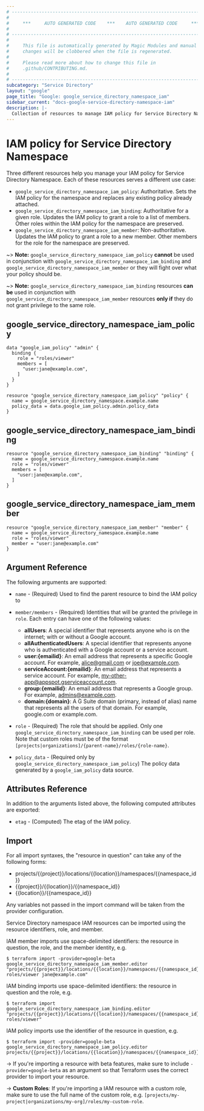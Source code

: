 ```yaml
---
# ----------------------------------------------------------------------------
#
#     ***     AUTO GENERATED CODE    ***    AUTO GENERATED CODE     ***
#
# ----------------------------------------------------------------------------
#
#     This file is automatically generated by Magic Modules and manual
#     changes will be clobbered when the file is regenerated.
#
#     Please read more about how to change this file in
#     .github/CONTRIBUTING.md.
#
# ----------------------------------------------------------------------------
subcategory: "Service Directory"
layout: "google"
page_title: "Google: google_service_directory_namespace_iam"
sidebar_current: "docs-google-service-directory-namespace-iam"
description: |-
  Collection of resources to manage IAM policy for Service Directory Namespace
---
```


# IAM policy for Service Directory Namespace
Three different resources help you manage your IAM policy for Service Directory Namespace. Each of these resources serves a different use case:

* `google_service_directory_namespace_iam_policy`: Authoritative. Sets the IAM policy for the namespace and replaces any existing policy already attached.
* `google_service_directory_namespace_iam_binding`: Authoritative for a given role. Updates the IAM policy to grant a role to a list of members. Other roles within the IAM policy for the namespace are preserved.
* `google_service_directory_namespace_iam_member`: Non-authoritative. Updates the IAM policy to grant a role to a new member. Other members for the role for the namespace are preserved.

~> **Note:** `google_service_directory_namespace_iam_policy` **cannot** be used in conjunction with `google_service_directory_namespace_iam_binding` and `google_service_directory_namespace_iam_member` or they will fight over what your policy should be.

~> **Note:** `google_service_directory_namespace_iam_binding` resources **can be** used in conjunction with `google_service_directory_namespace_iam_member` resources **only if** they do not grant privilege to the same role.

## google\_service\_directory\_namespace\_iam\_policy

```hcl
data "google_iam_policy" "admin" {
  binding {
    role = "roles/viewer"
    members = [
      "user:jane@example.com",
    ]
  }
}

resource "google_service_directory_namespace_iam_policy" "policy" {
  name = google_service_directory_namespace.example.name
  policy_data = data.google_iam_policy.admin.policy_data
}
```

## google\_service\_directory\_namespace\_iam\_binding

```hcl
resource "google_service_directory_namespace_iam_binding" "binding" {
  name = google_service_directory_namespace.example.name
  role = "roles/viewer"
  members = [
    "user:jane@example.com",
  ]
}
```

## google\_service\_directory\_namespace\_iam\_member

```hcl
resource "google_service_directory_namespace_iam_member" "member" {
  name = google_service_directory_namespace.example.name
  role = "roles/viewer"
  member = "user:jane@example.com"
}
```

## Argument Reference

The following arguments are supported:

* `name` - (Required) Used to find the parent resource to bind the IAM policy to

* `member/members` - (Required) Identities that will be granted the privilege in `role`.
  Each entry can have one of the following values:
  * **allUsers**: A special identifier that represents anyone who is on the internet; with or without a Google account.
  * **allAuthenticatedUsers**: A special identifier that represents anyone who is authenticated with a Google account or a service account.
  * **user:{emailid}**: An email address that represents a specific Google account. For example, alice@gmail.com or joe@example.com.
  * **serviceAccount:{emailid}**: An email address that represents a service account. For example, my-other-app@appspot.gserviceaccount.com.
  * **group:{emailid}**: An email address that represents a Google group. For example, admins@example.com.
  * **domain:{domain}**: A G Suite domain (primary, instead of alias) name that represents all the users of that domain. For example, google.com or example.com.

* `role` - (Required) The role that should be applied. Only one
    `google_service_directory_namespace_iam_binding` can be used per role. Note that custom roles must be of the format
    `[projects|organizations]/{parent-name}/roles/{role-name}`.

* `policy_data` - (Required only by `google_service_directory_namespace_iam_policy`) The policy data generated by
  a `google_iam_policy` data source.

## Attributes Reference

In addition to the arguments listed above, the following computed attributes are
exported:

* `etag` - (Computed) The etag of the IAM policy.

## Import

For all import syntaxes, the "resource in question" can take any of the following forms:

* projects/{{project}}/locations/{{location}}/namespaces/{{namespace_id}}
* {{project}}/{{location}}/{{namespace_id}}
* {{location}}/{{namespace_id}}

Any variables not passed in the import command will be taken from the provider configuration.

Service Directory namespace IAM resources can be imported using the resource identifiers, role, and member.

IAM member imports use space-delimited identifiers: the resource in question, the role, and the member identity, e.g.
```
$ terraform import -provider=google-beta google_service_directory_namespace_iam_member.editor "projects/{{project}}/locations/{{location}}/namespaces/{{namespace_id}} roles/viewer jane@example.com"
```

IAM binding imports use space-delimited identifiers: the resource in question and the role, e.g.
```
$ terraform import google_service_directory_namespace_iam_binding.editor "projects/{{project}}/locations/{{location}}/namespaces/{{namespace_id}} roles/viewer"
```

IAM policy imports use the identifier of the resource in question, e.g.
```
$ terraform import -provider=google-beta google_service_directory_namespace_iam_policy.editor projects/{{project}}/locations/{{location}}/namespaces/{{namespace_id}}
```

-> If you're importing a resource with beta features, make sure to include `-provider=google-beta`
as an argument so that Terraform uses the correct provider to import your resource.

-> **Custom Roles**: If you're importing a IAM resource with a custom role, make sure to use the
 full name of the custom role, e.g. `[projects/my-project|organizations/my-org]/roles/my-custom-role`.
